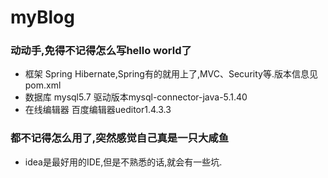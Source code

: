 # myBlog
### 动动手,免得不记得怎么写hello world了
* 框架 Spring Hibernate,Spring有的就用上了,MVC、Security等.版本信息见pom.xml
* 数据库 mysql5.7 驱动版本mysql-connector-java-5.1.40
* 在线编辑器 百度编辑器ueditor1.4.3.3
### 都不记得怎么用了,突然感觉自己真是一只大咸鱼
* idea是最好用的IDE,但是不熟悉的话,就会有一些坑.
